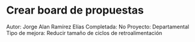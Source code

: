 # Crear board de propuestas

Autor: Jorge Alan Ramírez Elías
Completada: No
Proyecto: Departamental
Tipo de mejora: Reducir tamaño de ciclos de retroalimentación